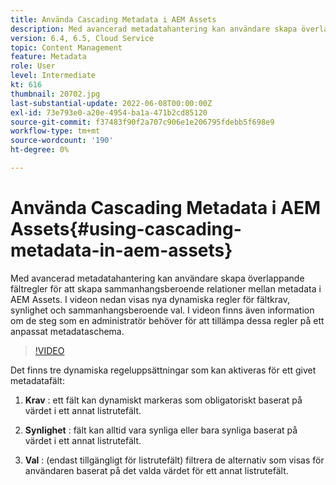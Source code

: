 ```yaml
---
title: Använda Cascading Metadata i AEM Assets
description: Med avancerad metadatahantering kan användare skapa överlappande fältregler för att skapa sammanhangsberoende relationer mellan metadata i AEM Assets. I videon nedan visas nya dynamiska regler för fältkrav, synlighet och sammanhangsberoende val. I videon finns även information om de steg som en administratör behöver för att tillämpa dessa regler på ett anpassat metadataschema.
version: 6.4, 6.5, Cloud Service
topic: Content Management
feature: Metadata
role: User
level: Intermediate
kt: 616
thumbnail: 20702.jpg
last-substantial-update: 2022-06-08T00:00:00Z
exl-id: 73e793e0-a20e-4954-ba1a-471b2cd85120
source-git-commit: f37483f90f2a707c906e1e206795fdebb5f698e9
workflow-type: tm+mt
source-wordcount: '190'
ht-degree: 0%

---
```


# Använda Cascading Metadata i AEM Assets{#using-cascading-metadata-in-aem-assets}

Med avancerad metadatahantering kan användare skapa överlappande fältregler för att skapa sammanhangsberoende relationer mellan metadata i AEM Assets. I videon nedan visas nya dynamiska regler för fältkrav, synlighet och sammanhangsberoende val. I videon finns även information om de steg som en administratör behöver för att tillämpa dessa regler på ett anpassat metadataschema.

>[!VIDEO](https://video.tv.adobe.com/v/20702/?quality=12&learn=on)

Det finns tre dynamiska regeluppsättningar som kan aktiveras för ett givet metadatafält:

1. **Krav** : ett fält kan dynamiskt markeras som obligatoriskt baserat på värdet i ett annat listrutefält.

2. **Synlighet** : fält kan alltid vara synliga eller bara synliga baserat på värdet i ett annat listrutefält.

3. **Val** : (endast tillgängligt för listrutefält) filtrera de alternativ som visas för användaren baserat på det valda värdet för ett annat listrutefält.
